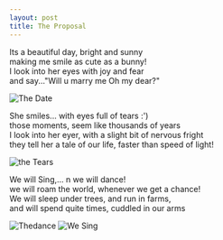 ```yaml
---
layout: post
title: The Proposal
---
```


Its a beautiful day, bright and sunny <br/>
making me smile as cute as a bunny!<br/>
I look into her eyes with joy and fear<br/>
and say..."Will u marry me Oh my dear?"<br/> 

![The Date](http://tinyurl.com/ourmemories-thedate)

She smiles... with eyes full of tears :')<br/>
those moments, seem like thousands of years<br/>
I look into her eyer, with a slight bit of nervous fright<br/>
they tell her a tale of our life, faster than speed of light!<br/>
 
![the Tears](http://tinyurl.com/ourmemories-tears)

We will Sing,... n we will dance!<br/>
we will roam the world, whenever we get a chance!<br/>
We will sleep under trees, and run in farms,<br/>
and will spend quite times, cuddled in our arms<br/>

![Thedance](http://tinyurl.com/ourmemories-thedance)
![We Sing](http://tinyurl.com/ourmemories-wesing)


